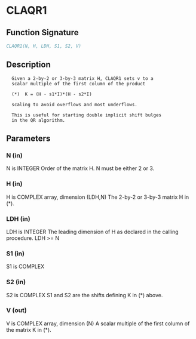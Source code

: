 # CLAQR1

## Function Signature

```fortran
CLAQR1(N, H, LDH, S1, S2, V)
```

## Description


      Given a 2-by-2 or 3-by-3 matrix H, CLAQR1 sets v to a
      scalar multiple of the first column of the product

      (*)  K = (H - s1*I)*(H - s2*I)

      scaling to avoid overflows and most underflows.

      This is useful for starting double implicit shift bulges
      in the QR algorithm.

## Parameters

### N (in)

N is INTEGER Order of the matrix H. N must be either 2 or 3.

### H (in)

H is COMPLEX array, dimension (LDH,N) The 2-by-2 or 3-by-3 matrix H in (*).

### LDH (in)

LDH is INTEGER The leading dimension of H as declared in the calling procedure. LDH >= N

### S1 (in)

S1 is COMPLEX

### S2 (in)

S2 is COMPLEX S1 and S2 are the shifts defining K in (*) above.

### V (out)

V is COMPLEX array, dimension (N) A scalar multiple of the first column of the matrix K in (*).

